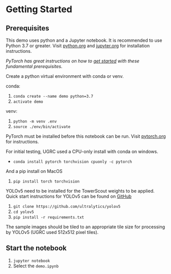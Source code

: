 # Getting Started

## Prerequisites

This demo uses python and a Jupyter notebook. It is recommended to use Python 3.7 or greater. Visit [python.org](https://www.python.org/downloads/) and [jupyter.org](https://jupyter.org/install) for installation instructions.

_PyTorch has great instructions on how to [get started](https://pytorch.org/get-started/locally/) with these fundamental prerequisites._

Create a python virtual environment with conda or venv.

conda:

  1. `conda create --name demo python=3.7`
  1. `activate demo`

venv:

  1. `python -m venv .env`
  1. `source ./env/bin/activate`

PyTorch must be installed before this notebook can be run. Visit [pytorch.org](https://pytorch.org/get-started/locally/) for instructions.

For initial testing, UGRC used a CPU-only install with conda on windows.

- `conda install pytorch torchvision cpuonly -c pytorch`

And a pip install on MacOS

1. `pip install torch torchvision`

YOLOv5 need to be installed for the TowerScout weights to be applied. Quick start instructions for YOLOv5 can be found on [GitHub](https://github.com/ultralytics/yolov5)

1. `git clone https://github.com/ultralytics/yolov5`
2. `cd yolov5`
3. `pip install -r requirements.txt`

The sample images should be tiled to an appropriate tile size for processing by YOLOv5 (UGRC used 512x512 pixel tiles).

## Start the notebook

1. `jupyter notebook`
1. Select the `demo.ipynb`
